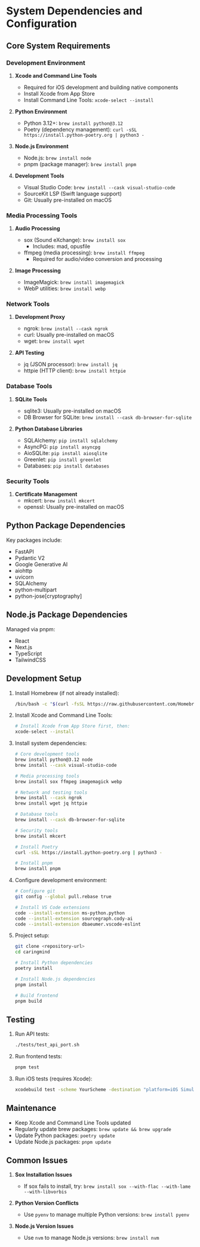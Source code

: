 # System Dependencies and Configuration

## Core System Requirements

### Development Environment
1. **Xcode and Command Line Tools**
   - Required for iOS development and building native components
   - Install Xcode from App Store
   - Install Command Line Tools: `xcode-select --install`

2. **Python Environment**
   - Python 3.12+: `brew install python@3.12`
   - Poetry (dependency management): `curl -sSL https://install.python-poetry.org | python3 -`

3. **Node.js Environment**
   - Node.js: `brew install node`
   - pnpm (package manager): `brew install pnpm`

4. **Development Tools**
   - Visual Studio Code: `brew install --cask visual-studio-code`
   - SourceKit LSP (Swift language support)
   - Git: Usually pre-installed on macOS

### Media Processing Tools
1. **Audio Processing**
   - sox (Sound eXchange): `brew install sox`
     - Includes: mad, opusfile
   - ffmpeg (media processing): `brew install ffmpeg`
     - Required for audio/video conversion and processing

2. **Image Processing**
   - ImageMagick: `brew install imagemagick`
   - WebP utilities: `brew install webp`

### Network Tools
1. **Development Proxy**
   - ngrok: `brew install --cask ngrok`
   - curl: Usually pre-installed on macOS
   - wget: `brew install wget`

2. **API Testing**
   - jq (JSON processor): `brew install jq`
   - httpie (HTTP client): `brew install httpie`

### Database Tools
1. **SQLite Tools**
   - sqlite3: Usually pre-installed on macOS
   - DB Browser for SQLite: `brew install --cask db-browser-for-sqlite`

2. **Python Database Libraries**
   - SQLAlchemy: `pip install sqlalchemy`
   - AsyncPG: `pip install asyncpg`
   - AioSQLite: `pip install aiosqlite`
   - Greenlet: `pip install greenlet`
   - Databases: `pip install databases`

### Security Tools
1. **Certificate Management**
   - mkcert: `brew install mkcert`
   - openssl: Usually pre-installed on macOS

## Python Package Dependencies
Key packages include:
- FastAPI
- Pydantic V2
- Google Generative AI
- aiohttp
- uvicorn
- SQLAlchemy
- python-multipart
- python-jose[cryptography]

## Node.js Package Dependencies
Managed via pnpm:
- React
- Next.js
- TypeScript
- TailwindCSS

## Development Setup

1. Install Homebrew (if not already installed):
   ```bash
   /bin/bash -c "$(curl -fsSL https://raw.githubusercontent.com/Homebrew/install/HEAD/install.sh)"
   ```

2. Install Xcode and Command Line Tools:
   ```bash
   # Install Xcode from App Store first, then:
   xcode-select --install
   ```

3. Install system dependencies:
   ```bash
   # Core development tools
   brew install python@3.12 node
   brew install --cask visual-studio-code
   
   # Media processing tools
   brew install sox ffmpeg imagemagick webp
   
   # Network and testing tools
   brew install --cask ngrok
   brew install wget jq httpie
   
   # Database tools
   brew install --cask db-browser-for-sqlite
   
   # Security tools
   brew install mkcert
   
   # Install Poetry
   curl -sSL https://install.python-poetry.org | python3 -
   
   # Install pnpm
   brew install pnpm
   ```

4. Configure development environment:
   ```bash
   # Configure git
   git config --global pull.rebase true
   
   # Install VS Code extensions
   code --install-extension ms-python.python
   code --install-extension sourcegraph.cody-ai
   code --install-extension dbaeumer.vscode-eslint
   ```

5. Project setup:
   ```bash
   git clone <repository-url>
   cd caringmind
   
   # Install Python dependencies
   poetry install
   
   # Install Node.js dependencies
   pnpm install
   
   # Build frontend
   pnpm build
   ```

## Testing

1. Run API tests:
   ```bash
   ./tests/test_api_port.sh
   ```

2. Run frontend tests:
   ```bash
   pnpm test
   ```

3. Run iOS tests (requires Xcode):
   ```bash
   xcodebuild test -scheme YourScheme -destination "platform=iOS Simulator,name=iPhone 16"
   ```

## Maintenance

- Keep Xcode and Command Line Tools updated
- Regularly update brew packages: `brew update && brew upgrade`
- Update Python packages: `poetry update`
- Update Node.js packages: `pnpm update`

## Common Issues

1. **Sox Installation Issues**
   - If sox fails to install, try: `brew install sox --with-flac --with-lame --with-libvorbis`

2. **Python Version Conflicts**
   - Use `pyenv` to manage multiple Python versions: `brew install pyenv`

3. **Node.js Version Issues**
   - Use `nvm` to manage Node.js versions: `brew install nvm`
